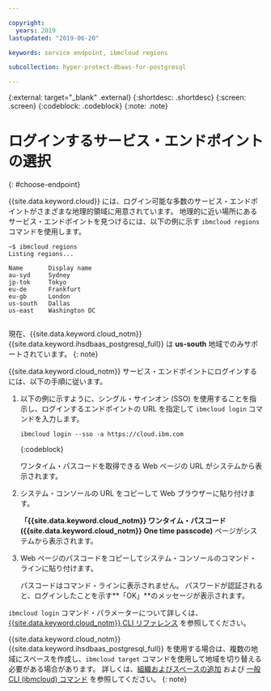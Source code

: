 ```yaml
---

copyright:
  years: 2019
lastupdated: "2019-06-20"

keywords: service endpoint, ibmcloud regions

subcollection: hyper-protect-dbaas-for-postgresql

---
```


{:external: target="_blank" .external}
{:shortdesc: .shortdesc}
{:screen: .screen}
{:codeblock: .codeblock}
{:note: .note}


# ログインするサービス・エンドポイントの選択
{: #choose-endpoint}

{{site.data.keyword.cloud}} には、ログイン可能な多数のサービス・エンドポイントがさまざまな地理的領域に用意されています。
地理的に近い場所にあるサービス・エンドポイントを見つけるには、以下の例に示す `ibmcloud regions` コマンドを使用します。

<pre><code class="hljs">~$ ibmcloud regions
Listing regions...

Name       Display name
au-syd     Sydney
jp-tok     Tokyo
eu-de      Frankfurt
eu-gb      London
us-south   Dallas
us-east    Washington DC

</code></pre>

現在、{{site.data.keyword.cloud_notm}} {{site.data.keyword.ihsdbaas_postgresql_full}} は **us-south** 地域でのみサポートされています。
{: note}

{{site.data.keyword.cloud_notm}} サービス・エンドポイントにログインするには、以下の手順に従います。

1. 以下の例に示すように、シングル・サインオン (SSO) を使用することを指示し、ログインするエンドポイントの URL を指定して `ibmcloud login` コマンドを入力します。

   ```
   ibmcloud login --sso -a https://cloud.ibm.com
   ```
   {:codeblock}

   ワンタイム・パスコードを取得できる Web ページの URL がシステムから表示されます。

2. システム・コンソールの URL をコピーして Web ブラウザーに貼り付けます。

   **「{{site.data.keyword.cloud_notm}} ワンタイム・パスコード ({{site.data.keyword.cloud_notm}} One time passcode)** ページがシステムから表示されます。

3. Web ページのパスコードをコピーしてシステム・コンソールのコマンド・ラインに貼り付けます。

   パスコードはコマンド・ラインに表示されません。 パスワードが認証されると、ログインしたことを示す**「OK」**のメッセージが表示されます。

`ibmcloud login` コマンド・パラメーターについて詳しくは、[{{site.data.keyword.cloud_notm}} CLI リファレンス](/docs/cli/reference/ibmcloud?topic=cloud-cli-ibmcloud_cli#ibmcloud_login) を参照してください。

{{site.data.keyword.cloud_notm}} {{site.data.keyword.ihsdbaas_postgresql_full}} を使用する場合は、複数の地域にスペースを作成し、`ibmcloud target` コマンドを使用して地域を切り替える必要がある場合があります。 詳しくは、[組織およびスペースの追加](/docs/account?topic=account-orgsspacesusers#orgsspacesusers)
および [一般 CLI (ibmcloud) コマンド](/docs/cli/reference/ibmcloud?topic=cloud-cli-ibmcloud_cli#bluemix_target) を参照してください。
{: note}
